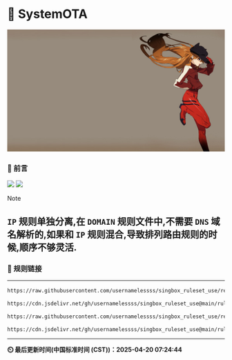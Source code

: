
# 🧸 SystemOTA
![](https://raw.githubusercontent.com/usernamelessss/picture-bed/main/images/202504042256831.jpg)
### 📣 前言
![](https://shields.io/badge/-移除重复规则-ff69b4) ![](https://shields.io/badge/-IP&nbsp;规则单独存放不与&nbsp;DOMAIN&nbsp;等混合-green)
> [!NOTE]
**`IP` 规则单独分离,在 `DOMAIN` 规则文件中,不需要 `DNS` 域名解析的,如果和 `IP` 规则混合,导致排列路由规则的时候,顺序不够灵活.**
---

###  🔗 规则链接
---

```url
https://raw.githubusercontent.com/usernamelessss/singbox_ruleset_use/refs/heads/main/rule/SystemOTA/SystemOTA_No_IP.json
```

```url
https://cdn.jsdelivr.net/gh/usernamelessss/singbox_ruleset_use@main/rule/SystemOTA/SystemOTA_No_IP.json
```

```url
https://raw.githubusercontent.com/usernamelessss/singbox_ruleset_use/refs/heads/main/rule/SystemOTA/SystemOTA_No_IP.srs
```

```url
https://cdn.jsdelivr.net/gh/usernamelessss/singbox_ruleset_use@main/rule/SystemOTA/SystemOTA_No_IP.srs
```

---
**⏲️ 最后更新时间(中国标准时间 (CST))：2025-04-20 07:24:44**